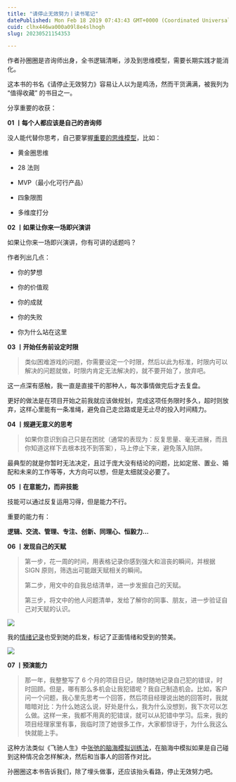 ```yaml
---
title: "请停止无效努力丨读书笔记"
datePublished: Mon Feb 18 2019 07:43:43 GMT+0000 (Coordinated Universal Time)
cuid: clhx446wa000a09l8e4slhogh
slug: 20230521154353

---
```


作者孙圈圈是咨询师出身，全书逻辑清晰，涉及到思维模型，需要长期实践才能消化。

这本书的书名《请停止无效努力》容易让人以为是鸡汤，然而干货满满，被我列为 “值得收藏” 的书目之一。

分享重要的收获：

**01 丨每个人都应该是自己的咨询师**

没人能代替你思考，自己要掌握[重要的思维模型](http://mp.weixin.qq.com/s?__biz=MzI3MzU5MDA1OQ==&mid=2247485111&idx=1&sn=2cf5caa5f1d759e258541debd89934d8&chksm=eb21b4f3dc563de5674a17ecbdc84ee69dfd4ee65e7b0963be4000b00f623cc93c414dfdfbf8&scene=21#wechat_redirect)，比如：

* 黄金圈思维
    
* 28 法则
    
* MVP（最小化可行产品）
    
* 四象限图
    
* 多维度打分
    

**02 丨如果让你来一场即兴演讲**

如果让你来一场即兴演讲，你有可讲的话题吗？

作者列出几点：

* 你的梦想
    
* 你的价值观
    
* 你的成就
    
* 你的失败
    
* 你为什么站在这里
    

**03 丨开始任务前设定时限**

> 类似困难游戏的问题，你需要设定一个时限，然后以此为标准，时限内可以解决的问题就做，时限内肯定无法解决的，就不要开始了，放弃吧。

这一点深有感触，我一直是直接干的那种人，每次事情做完后才去复盘。

更好的做法是在项目开始之前我就应该做规划，完成这项任务限时多久，超时则放弃，这样心里能有一条准绳，避免自己走岔路或是无止尽的投入时间精力。

**04 丨规避无意义的思考**

> 如果你意识到自己只是在困扰（通常的表现为：反复思量、毫无进展，而且你知道这样下去根本找不到答案），马上停止下来，避免落入陷阱。

最典型的就是你暂时无法决定，且过于庞大没有结论的问题，比如定居、置业、婚配和未来的工作等等，大方向可以想，但是太细就没必要了。

**05 丨在意能力，而非技能**

技能可以通过反复运用习得，但是能力不行。

重要的能力有：

**逻辑、交流、管理、专注、创新、同理心、恒毅力...**

**06 丨发现自己的天赋**

> 第一步，花一周的时间，用表格记录你感到强大和沮丧的瞬间，并根据 SIGN 原则，筛选出可能跟天赋相关的瞬间。  
> 
> 第二步，用文中的自我总结清单，进一步发掘自己的天赋。
> 
> 第三步，将文中的他人问题清单，发给了解你的同事、朋友，进一步验证自己对天赋的认识。

![](url)

我的[情绪记录](http://mp.weixin.qq.com/s?__biz=MzI3MzU5MDA1OQ==&mid=2247485141&idx=1&sn=78ea70af72645dfd17f7d8fa7749c7b7&chksm=eb21b491dc563d87687a2423c12e6e10ad89d18e24fd4bb3b19b1aadfea23c303767526d553c&scene=21#wechat_redirect)也受到她的启发，标记了正面情绪和受到的赞美。

![](url)

**07 丨预演能力**

> 那一年，我整整写了 6 个月的项目日记，随时随地记录自己犯的错误，时时回顾。但是，哪有那么多机会让我犯错呢？我自己制造机会。比如，客户问一个问题，我心里先思考一个回答，然后项目经理说出她的回答时，我就暗暗对比：为什么她这么说，好处是什么，我为什么没想到，我下次可以怎么做。这样一来，我都不用真的犯错误，就可以从犯错中学习。后来，我的项目经理家里有事，我临时顶了她很多工作，大家都惊讶于，为什么我这么快就能上手。

这种方法类似《飞驰人生》中[张弛的脑海模拟训练法](http://mp.weixin.qq.com/s?__biz=MzI3MzU5MDA1OQ==&mid=2247485211&idx=1&sn=f2ecaf793a28e81d02c1cb8f0e304df5&chksm=eb21b55fdc563c497572596be6e4d073263c0bc17e35cd4c6c54ef52ee6416b97469fc0e7ca6&scene=21#wechat_redirect)，在脑海中模拟如果是自己碰到这种情况会怎样解决，然后和当事人的回答作对比。

孙圈圈这本书告诉我们，除了埋头做事，还应该抬头看路，停止无效努力吧。